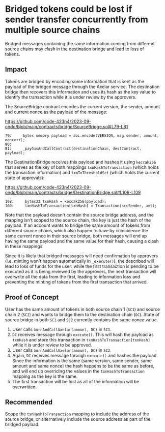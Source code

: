 # Bridged tokens could be lost if sender transfer concurrently from multiple source chains

Bridged messages containing the same information coming from different source chains may clash in the destination bridge and lead to loss of tokens.

## Impact

Tokens are bridged by encoding some information that is sent as the payload of the bridged message through the Axelar service. The destination bridge then recovers this information and uses its hash as the key value to identify the transaction while it is under review by the approvers.

The SourceBridge contract encodes the current version, the sender, amount and current nonce as the payload of the message:

https://github.com/code-423n4/2023-09-ondo/blob/main/contracts/bridge/SourceBridge.sol#L79-L81

```solidity
79:     bytes memory payload = abi.encode(VERSION, msg.sender, amount, nonce++);
80: 
81:     _payGasAndCallContract(destinationChain, destContract, payload);
```

The DestinationBridge receives this payload and hashes it using `keccak256` that serves as the key of both mappings `txnHashToTransaction` (which holds the transaction information) and `txnToThresholdSet` (which holds the current state of approvals):

https://github.com/code-423n4/2023-09-ondo/blob/main/contracts/bridge/DestinationBridge.sol#L108-L109

```solidity
108:     bytes32 txnHash = keccak256(payload);
109:     txnHashToTransaction[txnHash] = Transaction(srcSender, amt);
```

Note that the payload doesn't contain the source bridge address, and the mapping isn't scoped to the source chain, the key is just the hash of the payload. If an account wants to bridge the same amount of tokens from different source chains, which also happen to have by coincidence the same current nonce in their source bridge, both messages will end up having the same payload and the same value for their hash, causing a clash in these mappings.

Since it is likely that bridged messages will need confirmation by approvers (i.e. minting won't happen automatically in `_execute()`), the described will lead to loss of funds for the user: while the first transaction is pending to be executed as it is being reviewed by the approvers, the next transaction will overwrite all the data from the first, leading to information loss and preventing the minting of tokens from the first transaction that arrived. 

## Proof of Concept

User has the same amount of tokens in both source chain 1 (`SC1`) and source chain 2 (`SC2`) and wants to bridge them to the destination chain (`DC`). State of source bridge in both `SC1` and `SC2` currently contains the same nonce value.

1. User calls `burnAndCallAxelar(amount, DC)` in `SC1`.
2. `DC` receives message through `execute()`. This will hash the payload as `txnHash` and store this transaction in `txnHashToTransaction[txnHash]` while it is under review to be approved.
3. User calls `burnAndCallAxelar(amount, DC)` in `SC2`.
4. Again, `DC` receives message through `execute()` and hashes the payload. Since the information is the same (same version, same sender, same amount and same nonce) the hash happens to be the same as before, and will end up overriding the values in the `txnHashToTransaction` mapping as the key is the same.
5. The first transaction will be lost as all of the information will be overwritten. 

## Recommended

Scope the `txnHashToTransaction` mapping to include the address of the source bridge, or alternatively include the source address as part of the bridged payload.
